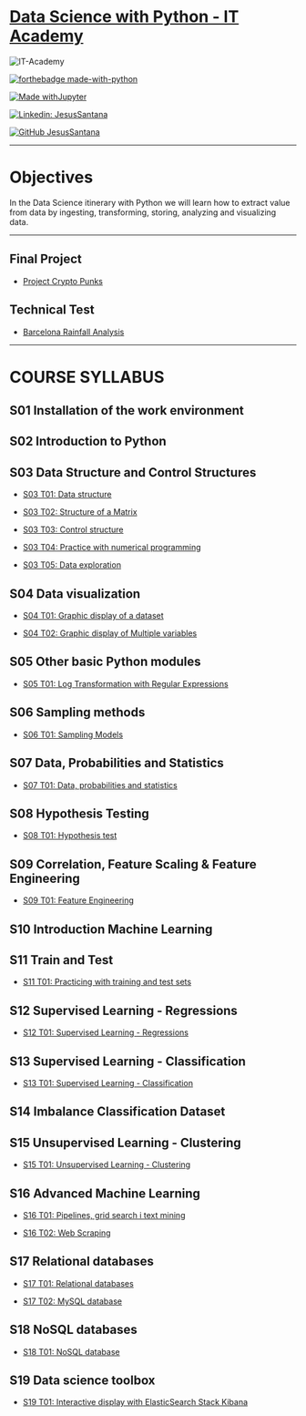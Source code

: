 # [Data Science with Python - IT Academy](https://www.barcelonactiva.cat/es/itacademy)
![IT-Academy](https://esmarketingdigital.com/images/IT-Academy_Barcelona-Activa.png)

[![forthebadge made-with-python](http://ForTheBadge.com/images/badges/made-with-python.svg)](https://www.python.org/)  
 
[![Made withJupyter](https://img.shields.io/badge/Made%20with-Jupyter-orange?style=for-the-badge&logo=Jupyter)](https://jupyter.org/try)  

[![Linkedin: JesusSantana](https://img.shields.io/badge/-JesusSantana-blue?style=flat-square&logo=Linkedin&logoColor=white&link=https://www.linkedin.com/in/chus-santana/)](https://www.linkedin.com/in/chus-santana/)  

[![GitHub JesusSantana](https://img.shields.io/github/followers/jesussantana?label=follow&style=social)](https://github.com/jesussantana)  

---
# Objectives


In the Data Science itinerary with Python we will learn how to extract value from data by ingesting, transforming, storing, analyzing and visualizing data.

---
## Final Project
- [Project Crypto Punks](https://github.com/jesussantana/IT-Academy-Project-CryptoPunks/blob/main/README.md)
## Technical Test
- [Barcelona Rainfall Analysis](https://github.com/jesussantana/Barcelona-Rainfall-Analysis/blob/main/README.md)  
---
# COURSE SYLLABUS

## S01 Installation of the work environment

## S02 Introduction to Python

## S03 Data Structure and Control Structures

- [S03 T01: Data structure](https://github.com/jesussantana/estructures_dades)

- [S03 T02: Structure of a Matrix](https://github.com/jesussantana/imatges_numpy)

- [S03 T03: Control structure](https://github.com/jesussantana/estructures_control)

- [S03 T04: Practice with numerical programming](https://github.com/jesussantana/programacio_Numerica)

- [S03 T05: Data exploration](https://github.com/jesussantana/estructures_Dataframe)

## S04 Data visualization

- [S04 T01: Graphic display of a dataset](https://github.com/jesussantana/visualitzacio_exploratoria)

- [S04 T02: Graphic display of Multiple variables](https://github.com/jesussantana/Visualitzacio_grafica_Multiples_variables)

##  S05 Other basic Python modules

- [S05 T01: Log Transformation with Regular Expressions](https://github.com/jesussantana/Registre_de_logs)

## S06 Sampling methods

- [ S06 T01: Sampling Models](https://github.com/jesussantana/Sampling)

## S07 Data, Probabilities and Statistics

- [S07 T01: Data, probabilities and statistics](https://github.com/jesussantana/Statistics)

## S08 Hypothesis Testing

- [S08 T01: Hypothesis test](https://github.com/jesussantana/Hypothesis-testing)

## S09 Correlation, Feature Scaling & Feature Engineering

- [ S09 T01: Feature Engineering](https://github.com/jesussantana/Feature-Engineering)

## S10 Introduction Machine Learning

## S11 Train and Test

- [S11 T01: Practicing with training and test sets](https://github.com/jesussantana/SkLearn-Train-Test)

## S12 Supervised Learning - Regressions

- [S12 T01: Supervised Learning - Regressions](https://github.com/jesussantana/Supervised-Regression)

## S13 Supervised Learning - Classification

- [S13 T01: Supervised Learning - Classification](https://github.com/jesussantana/Supervised-Classification)

## S14 Imbalance Classification Dataset

## S15 Unsupervised Learning - Clustering

- [S15 T01: Unsupervised Learning - Clustering](https://github.com/jesussantana/Unsupervised-Classification)

## S16 Advanced Machine Learning

- [S16 T01: Pipelines, grid search i text mining](https://github.com/jesussantana/Advanced-Machine-Learning)

- [S16 T02: Web Scraping](https://github.com/jesussantana/Web-Scraping)

## S17 Relational databases

- [S17 T01: Relational databases](https://github.com/jesussantana/Database)

- [S17 T02: MySQL database](https://github.com/jesussantana/SQL-Database)

## S18 NoSQL databases

- [S18 T01: NoSQL database](https://github.com/jesussantana/NoSQL-Database)

## S19 Data science toolbox

- [S19 T01: Interactive display with ElasticSearch Stack Kibana](https://github.com/jesussantana/Kibana/blob/main/notebooks/S19_T01_Kibana.ipynb)

